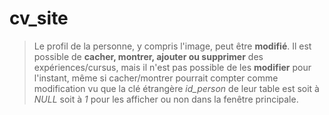 # cv_site

> Le profil de la personne, y compris l'image, peut être **modifié**.
> Il est possible de **cacher, montrer, ajouter ou supprimer** des expériences/cursus, mais il n'est pas possible de les **modifier** pour l'instant, même si cacher/montrer pourrait compter comme modification vu que la clé étrangère *id_person* de leur table est soit à *NULL* soit à *1* pour les afficher ou non dans la fenêtre principale.
